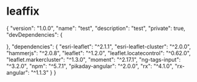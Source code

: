 # leaffix
{
  "version": "1.0.0",
  "name": "test",
  "description": "test",
  "private": true,
  "devDependencies": {

  },
  "dependencies": {
    "esri-leaflet": "^2.1.1",
    "esri-leaflet-cluster": "^2.0.0",
    "hammerjs": "^2.0.8",
    "leaflet": "^1.2.0",
    "leaflet.locatecontrol": "^0.62.0",
    "leaflet.markercluster": "^1.3.0",
    "moment": "^2.17.1",
    "ng-tags-input": "^3.2.0",
    "npm": "^5.7.1",
    "pikaday-angular": "^2.0.0",
    "rx": "^4.1.0",
    "rx-angular": "^1.1.3"
  }
}
